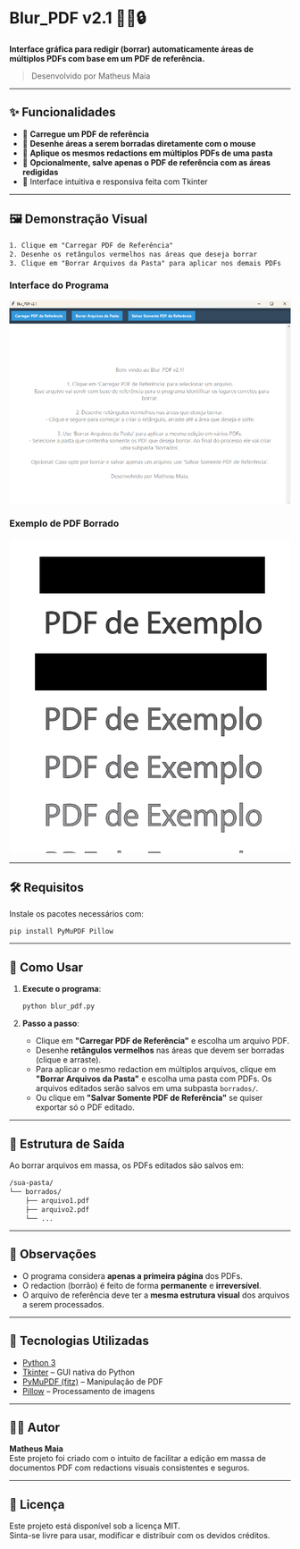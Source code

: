 # Blur_PDF v2.1 🕵️‍♂️🔒

**Interface gráfica para redigir (borrar) automaticamente áreas de múltiplos PDFs com base em um PDF de referência.**

> Desenvolvido por Matheus Maia

---

## ✨ Funcionalidades

- 📂 **Carregue um PDF de referência**
- 📐 **Desenhe áreas a serem borradas diretamente com o mouse**
- 🔁 **Aplique os mesmos redactions em múltiplos PDFs de uma pasta**
- 💾 **Opcionalmente, salve apenas o PDF de referência com as áreas redigidas**
- 🎨 Interface intuitiva e responsiva feita com Tkinter

---

## 🖼️ Demonstração Visual

```
1. Clique em "Carregar PDF de Referência"
2. Desenhe os retângulos vermelhos nas áreas que deseja borrar
3. Clique em "Borrar Arquivos da Pasta" para aplicar nos demais PDFs
```
### Interface do Programa
![Interface do programa](imagens/interface.png)

### Exemplo de PDF Borrado
![PDF com redaction aplicado](imagens/pdf_borrado.png)

---

## 🛠️ Requisitos

Instale os pacotes necessários com:

```bash
pip install PyMuPDF Pillow
```

---

## 🚀 Como Usar

1. **Execute o programa**:
    ```bash
    python blur_pdf.py
    ```

2. **Passo a passo**:
   - Clique em **"Carregar PDF de Referência"** e escolha um arquivo PDF.
   - Desenhe **retângulos vermelhos** nas áreas que devem ser borradas (clique e arraste).
   - Para aplicar o mesmo redaction em múltiplos arquivos, clique em **"Borrar Arquivos da Pasta"** e escolha uma pasta com PDFs. Os arquivos editados serão salvos em uma subpasta `borrados/`.
   - Ou clique em **"Salvar Somente PDF de Referência"** se quiser exportar só o PDF editado.

---

## 📁 Estrutura de Saída

Ao borrar arquivos em massa, os PDFs editados são salvos em:
```
/sua-pasta/
└── borrados/
    ├── arquivo1.pdf
    ├── arquivo2.pdf
    └── ...
```

---

## 📌 Observações

- O programa considera **apenas a primeira página** dos PDFs.
- O redaction (borrão) é feito de forma **permanente** e **irreversível**.
- O arquivo de referência deve ter a **mesma estrutura visual** dos arquivos a serem processados.

---

## 🧠 Tecnologias Utilizadas

- [Python 3](https://www.python.org/)
- [Tkinter](https://docs.python.org/3/library/tkinter.html) – GUI nativa do Python
- [PyMuPDF (fitz)](https://pymupdf.readthedocs.io/en/latest/) – Manipulação de PDF
- [Pillow](https://python-pillow.org/) – Processamento de imagens

---

## 🧑‍💻 Autor

**Matheus Maia**  
Este projeto foi criado com o intuito de facilitar a edição em massa de documentos PDF com redactions visuais consistentes e seguros.

---

## 📃 Licença

Este projeto está disponível sob a licença MIT.  
Sinta-se livre para usar, modificar e distribuir com os devidos créditos.
